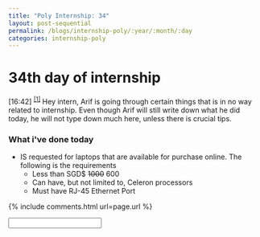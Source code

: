 ```yaml
---
title: "Poly Internship: 34"
layout: post-sequential
permalink: /blogs/internship-poly/:year/:month/:day
categories: internship-poly
---
```

# 34th day of internship

<span class="timestamp">[16:42]</span> <sup><a href="#1">[1]</a></sup> Hey intern, Arif is going through certain things that is in no way related to internship. Even though Arif will still write down what he did today, he will not type down much here, unless there is crucial tips.

### What i've done today
* IS requested for laptops that are available for purchase online. The following is the requirements
    * Less than SGD$ <s>1000</s> 600
    * Can have, but not limited to, Celeron processors
    * Must have RJ-45 Ethernet Port


{% include comments.html url=page.url %}

<input id="password-input" type="password" class="text-secret" onkeyup="unlock()">

<span class="disable-selection" id="truth" style="display:none;"><sup id="1">[1]</sup> i live, in a blank dream. nothing but a nightmare. drowning in seperation. i'm gonna disappear, like spectre upon the winds of death<br><br>so much emotion, but i don't want to fight. i want to let my emotions go but i don't want to hurt myself or anybody. <br><br>i thought these feelings were a joke at the start of march, but it's all becoming to real. i just don't want to exist anymore. i can't live in this world and this world does not want me</span>